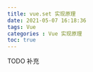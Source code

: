 ```yaml
---
title: vue.set 实现原理
date: 2021-05-07 16:18:36
tags: Vue
categories : Vue 实现原理
toc: true
---
```

TODO 补充